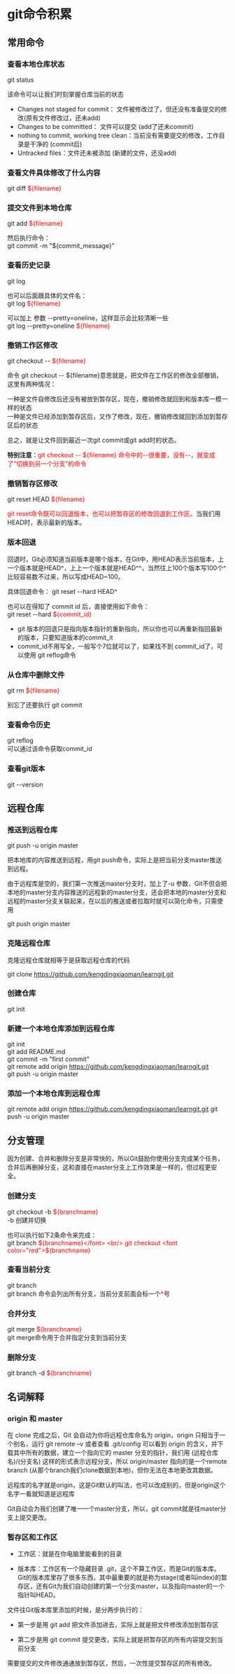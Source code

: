 # git命令积累

## 常用命令

### 查看本地仓库状态
git status

该命令可以让我们时刻掌握仓库当前的状态
- Changes not staged for commit： 文件被修改过了，但还没有准备提交的修改(原有文件修改过，还未add)
- Changes to be committed： 文件可以提交 (add了还未commit)
- nothing to commit, working tree clean：当前没有需要提交的修改，工作目录是干净的 (commit后)
- Untracked files：文件还未被添加 (新建的文件，还没add)

### 查看文件具体修改了什么内容
git diff <font color="red">${filename}</font>

### 提交文件到本地仓库
git add <font color="red">${filename}</font>

然后执行命令：<br/>
git commit -m "${commit_message}"

### 查看历史记录
git log

也可以后面跟具体的文件名：<br/>
git log <font color="red">${filename}</font>

可以加上 参数 \-\-pretty=oneline，这样显示会比较清晰一些<br/>
git log \-\-pretty=oneline <font color="red">${filename}</font>

### 撤销工作区修改
git checkout \-\- <font color="red">${filename}</font>

命令 git checkout \-\- ${filename}意思就是，把文件在工作区的修改全部撤销，这里有两种情况：

一种是文件自修改后还没有被放到暂存区，现在，撤销修改就回到和版本库一模一样的状态<br/>
一种是文件已经添加到暂存区后，又作了修改，现在，撤销修改就回到添加到暂存区后的状态

总之，就是让文件回到最近一次git commit或git add时的状态。

**特别注意**：<font color="red">git checkout \-\- ${filename} 命令中的\-\-很重要，没有\-\-，就变成了"切换到另一个分支"的命令</font>

### 撤销暂存区修改
git reset HEAD <font color="red">${filename}</font>

<font color="red">git reset命令既可以回退版本，也可以把暂存区的修改回退到工作区。</font>当我们用HEAD时，表示最新的版本。

### 版本回退
回退时，Git必须知道当前版本是哪个版本，在Git中，用HEAD表示当前版本，上一个版本就是HEAD^，上上一个版本就是HEAD^^，当然往上100个版本写100个^比较容易数不过来，所以写成HEAD~100。

具体回退命令：
git reset \-\-hard HEAD^

也可以在得知了 commit id 后，直接使用如下命令：<br/>
git reset \-\-hard <font color="red">${commit_id}</font>

- git 版本的回退只是指向版本指针的重新指向，所以你也可以再重新指回最新的版本，只要知道版本的commit_it
- commit_id不用写全，一般写个7位就可以了，如果找不到 commit_id了，可以使用 git reflog命令

### 从仓库中删除文件
git rm <font color="red">${filename}</font>

别忘了还要执行 git commit

### 查看命令历史
git reflog <br/>
可以通过该命令获取commit_id

### 查看git版本
git --version

## 远程仓库

### 推送到远程仓库
git push -u origin master

把本地库的内容推送到远程，用git push命令，实际上是把当前分支master推送到远程。

由于远程库是空的，我们第一次推送master分支时，加上了-u 参数，Git不但会把本地的master分支内容推送的远程新的master分支，还会把本地的master分支和远程的master分支关联起来，在以后的推送或者拉取时就可以简化命令，只需使用

git push origin master

### 克隆远程仓库
克隆远程仓库就相等于是获取远程仓库的代码

git clone https://github.com/kengdingxiaoman/learngit.git

### 创建仓库
git init

### 新建一个本地仓库添加到远程仓库
git init <br/>
git add README.md <br/>
git commit -m "first commit" <br/>
git remote add origin https://github.com/kengdingxiaoman/learngit.git <br/>
git push -u origin master

### 添加一个本地仓库到远程仓库
git remote add origin https://github.com/kengdingxiaoman/learngit.git
git push -u origin master

## 分支管理
因为创建、合并和删除分支是非常快的，所以Git鼓励你使用分支完成某个任务，合并后再删掉分支，这和直接在master分支上工作效果是一样的，但过程更安全。

### 创建分支
git checkout -b <font color="red">${branchname}</font> <br/>
\-b 创建并切换

也可以执行如下2条命令来完成：<br/>
git branch <font color="red">${branchname}</font> <br/>
git checkout <font color="red">${branchname}</font>

### 查看当前分支
git branch <br/>
git branch 命令会列出所有分支，当前分支前面会标一个<font color="red">\*</font>号

### 合并分支
git merge <font color="red">${branchname}</font> <br/>
git merge命令用于合并指定分支到当前分支

### 删除分支
git branch -d <font color="red">${branchname}</font> <br/>


## 名词解释

### origin 和 master
在 clone 完成之后，Git 会自动为你将远程仓库命名为 origin，origin 只相当于一个别名，运行 git remote –v 或者查看 .git/config 可以看到 origin 的含义，并下载其中所有的数据，建立一个指向它的 master 分支的指针，我们用 (远程仓库名)/(分支名) 这样的形式表示远程分支，所以 origin/master 指向的是一个remote branch (从那个branch我们clone数据到本地)，但你无法在本地更改其数据。

远程库的名字就是origin，这是Git默认的叫法，也可以改成别的，但是origin这个名字一看就知道是远程库

Git自动会为我们创建了唯一一个master分支，所以，git commit就是往master分支上提交更改。

### 暂存区和工作区
- 工作区：就是在你电脑里能看到的目录

- 版本库：工作区有一个隐藏目录 .git，这个不算工作区，而是Git的版本库。Git的版本库里存了很多东西，其中最重要的就是称为stage(或者叫index)的暂存区，还有Git为我们自动创建的第一个分支master，以及指向master的一个指针叫HEAD。

文件往Git版本库里添加的时候，是分两步执行的：
- 第一步是用 git add 把文件添加进去，实际上就是把文件修改添加到暂存区

- 第二步是用 git commit 提交更改，实际上就是把暂存区的所有内容提交到当前分支

需要提交的文件修改通通放到暂存区，然后，一次性提交暂存区的所有修改。
